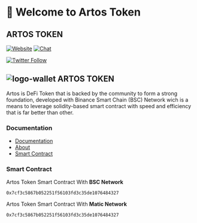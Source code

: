 # 🤝 Welcome to Artos Token

## ARTOS TOKEN

[![Website](https://img.shields.io/badge/web-artos-blue.svg?style=flat-square)](http://artostoken.net/) [![Chat](https://img.shields.io/badge/chat-artos\_official-blue.svg?style=flat-square)](https://t.me/artos\_official)

[![Twitter Follow](https://img.shields.io/twitter/follow/artos\_official.svg?style=social\&label=Follow)](https://twitter.com/artos\_official)

## ![logo-wallet](https://user-images.githubusercontent.com/96391739/189418095-1edbb5e6-914a-4ca9-8481-f75642117012.png) ARTOS TOKEN

Artos is DeFi Token that is backed by the community to form a strong foundation, developed with Binance Smart Chain (BSC) Network wich is a means to leverage solidity-based smart contract with speed and efficiency that is far better than other.

### Documentation

* [Documentation](https://artos-foundation.gitbook.io/token-artos/)
* [About](https://artos-foundation.gitbook.io/token-artos/project/token-artos)
* [Smart Contract](https://artos-foundation.gitbook.io/token-artos/project/token-artos)

### Smart Contract

Artos Token Smart Contract With **BSC Network**

```
0x7cf3c5867b052251f56103fd3c35de1076484327
```

Artos Token Smart Contract With **Matic Network**

```
0x7cf3c5867b052251f56103fd3c35de1076484327
```
